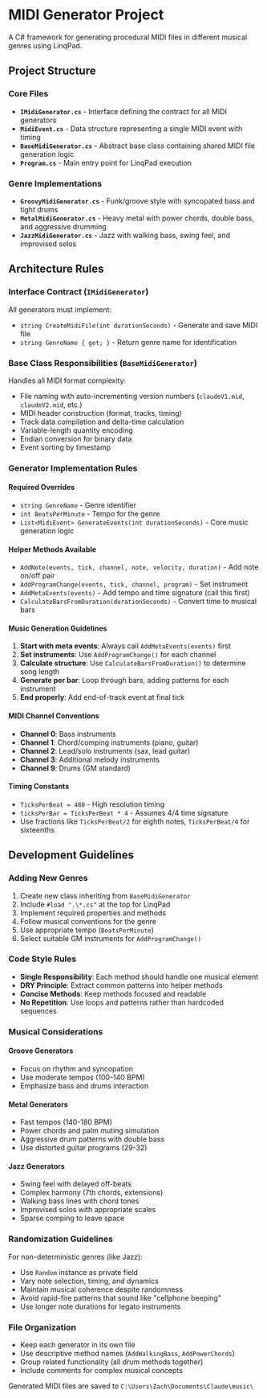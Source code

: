 # MIDI Generator Project

A C# framework for generating procedural MIDI files in different musical genres using LinqPad.

## Project Structure

### Core Files
- **`IMidiGenerator.cs`** - Interface defining the contract for all MIDI generators
- **`MidiEvent.cs`** - Data structure representing a single MIDI event with timing
- **`BaseMidiGenerator.cs`** - Abstract base class containing shared MIDI file generation logic
- **`Program.cs`** - Main entry point for LinqPad execution

### Genre Implementations
- **`GroovyMidiGenerator.cs`** - Funk/groove style with syncopated bass and tight drums
- **`MetalMidiGenerator.cs`** - Heavy metal with power chords, double bass, and aggressive drumming
- **`JazzMidiGenerator.cs`** - Jazz with walking bass, swing feel, and improvised solos

## Architecture Rules

### Interface Contract (`IMidiGenerator`)
All generators must implement:
- `string CreateMidiFile(int durationSeconds)` - Generate and save MIDI file
- `string GenreName { get; }` - Return genre name for identification

### Base Class Responsibilities (`BaseMidiGenerator`)
Handles all MIDI format complexity:
- File naming with auto-incrementing version numbers (`claudeV1.mid`, `claudeV2.mid`, etc.)
- MIDI header construction (format, tracks, timing)
- Track data compilation and delta-time calculation
- Variable-length quantity encoding
- Endian conversion for binary data
- Event sorting by timestamp

### Generator Implementation Rules

#### Required Overrides
- `string GenreName` - Genre identifier
- `int BeatsPerMinute` - Tempo for the genre
- `List<MidiEvent> GenerateEvents(int durationSeconds)` - Core music generation logic

#### Helper Methods Available
- `AddNote(events, tick, channel, note, velocity, duration)` - Add note on/off pair
- `AddProgramChange(events, tick, channel, program)` - Set instrument
- `AddMetaEvents(events)` - Add tempo and time signature (call this first)
- `CalculateBarsFromDuration(durationSeconds)` - Convert time to musical bars

#### Music Generation Guidelines

1. **Start with meta events**: Always call `AddMetaEvents(events)` first
2. **Set instruments**: Use `AddProgramChange()` for each channel
3. **Calculate structure**: Use `CalculateBarsFromDuration()` to determine song length
4. **Generate per bar**: Loop through bars, adding patterns for each instrument
5. **End properly**: Add end-of-track event at final tick

#### MIDI Channel Conventions
- **Channel 0**: Bass instruments
- **Channel 1**: Chord/comping instruments (piano, guitar)
- **Channel 2**: Lead/solo instruments (sax, lead guitar)
- **Channel 3**: Additional melody instruments
- **Channel 9**: Drums (GM standard)

#### Timing Constants
- `TicksPerBeat = 480` - High resolution timing
- `ticksPerBar = TicksPerBeat * 4` - Assumes 4/4 time signature
- Use fractions like `TicksPerBeat/2` for eighth notes, `TicksPerBeat/4` for sixteenths

## Development Guidelines

### Adding New Genres

1. Create new class inheriting from `BaseMidiGenerator`
2. Include `#load ".\*.cs"` at the top for LinqPad
3. Implement required properties and methods
4. Follow musical conventions for the genre
5. Use appropriate tempo (`BeatsPerMinute`)
6. Select suitable GM instruments for `AddProgramChange()`

### Code Style Rules

- **Single Responsibility**: Each method should handle one musical element
- **DRY Principle**: Extract common patterns into helper methods
- **Concise Methods**: Keep methods focused and readable
- **No Repetition**: Use loops and patterns rather than hardcoded sequences

### Musical Considerations

#### Groove Generators
- Focus on rhythm and syncopation
- Use moderate tempos (100-140 BPM)
- Emphasize bass and drums interaction

#### Metal Generators  
- Fast tempos (140-180 BPM)
- Power chords and palm muting simulation
- Aggressive drum patterns with double bass
- Use distorted guitar programs (29-32)

#### Jazz Generators
- Swing feel with delayed off-beats
- Complex harmony (7th chords, extensions)
- Walking bass lines with chord tones
- Improvised solos with appropriate scales
- Sparse comping to leave space

### Randomization Guidelines

For non-deterministic genres (like Jazz):
- Use `Random` instance as private field
- Vary note selection, timing, and dynamics
- Maintain musical coherence despite randomness
- Avoid rapid-fire patterns that sound like "cellphone beeping"
- Use longer note durations for legato instruments

### File Organization

- Keep each generator in its own file
- Use descriptive method names (`AddWalkingBass`, `AddPowerChords`)
- Group related functionality (all drum methods together)
- Include comments for complex musical concepts

Generated MIDI files are saved to `C:\Users\Zach\Documents\Claude\music\`
